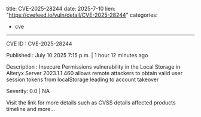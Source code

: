  
title: CVE-2025-28244
date: 2025-7-10
lien: "https://cvefeed.io/vuln/detail/CVE-2025-28244"
categories:
  - cve
---

CVE ID : CVE-2025-28244

Published :  July 10
2025
7:15 p.m. | 1 hour
12 minutes ago

Description : Insecure Permissions vulnerability in the Local Storage in Alteryx Server 2023.1.1.460 allows remote attackers to obtain valid user session tokens from localStorage
leading to account takeover

Severity: 0.0 | NA

Visit the link for more details
such as CVSS details
affected products
timeline
and more...

